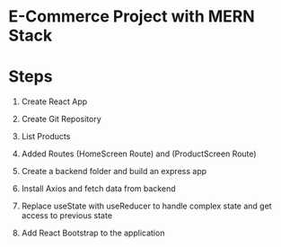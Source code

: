 # E-Commerce Project with MERN Stack

# Steps

1. Create React App
2. Create Git Repository
3. List Products

4. Added Routes (HomeScreen Route) and (ProductScreen Route)

5. Create a backend folder and build an express app

6. Install Axios and fetch data from backend

7. Replace useState with useReducer to handle complex state and get access to previous state

8. Add React Bootstrap to the application
